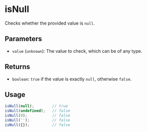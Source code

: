 # isNull

Checks whether the provided value is `null`.

## Parameters

* `value` (`unknown`): The value to check, which can be of any type.

## Returns

* `boolean`: `true` if the value is exactly `null`, otherwise `false`.

## Usage

```ts
isNull(null);        // true
isNull(undefined);   // false
isNull(0);           // false
isNull('');          // false
isNull({});          // false
```
